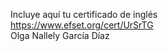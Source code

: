 Incluye aquí tu certificado de inglés  
https://www.efset.org/cert/UrSrTG  
Olga Nallely García Díaz 
